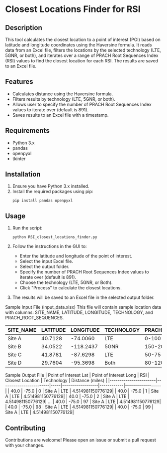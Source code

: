# Closest Locations Finder for RSI

## Description
This tool calculates the closest location to a point of interest (POI) based on latitude and longitude coordinates using the Haversine formula. It reads data from an Excel file, filters the locations by the selected technology (LTE, 5GNR, or both), and iterates over a range of PRACH Root Sequences Index (RSI) values to find the closest location for each RSI. The results are saved to an Excel file.

## Features
- Calculates distance using the Haversine formula.
- Filters results by technology (LTE, 5GNR, or both).
- Allows user to specify the number of PRACH Root Sequences Index values to iterate over (default is 891).
- Saves results to an Excel file with a timestamp.

## Requirements
- Python 3.x
- pandas
- openpyxl
- tkinter

## Installation
1. Ensure you have Python 3.x installed.
2. Install the required packages using pip:
    ```
    pip install pandas openpyxl
    ```

## Usage
1. Run the script:
    ```
    python RSI_closest_locations_finder.py
    ```
2. Follow the instructions in the GUI to:
   - Enter the latitude and longitude of the point of interest.
   - Select the input Excel file.
   - Select the output folder.
   - Specify the number of PRACH Root Sequences Index values to iterate over (default is 891).
   - Choose the technology (LTE, 5GNR, or Both).
   - Click "Process" to calculate the closest locations.

3. The results will be saved to an Excel file in the selected output folder.

Sample Input File (input_data.xlsx)
This file will contain sample location data with columns: SITE_NAME, LATITUDE, LONGITUDE, TECHNOLOGY, and PRACH_ROOT_SEQUENCES.

| SITE_NAME | LATITUDE | LONGITUDE | TECHNOLOGY | PRACH_ROOT_SEQUENCES |
|-----------|----------|-----------|------------|----------------------|
| Site A    | 40.7128  | -74.0060  | LTE        | 0-100                |
| Site B    | 34.0522  | -118.2437 | 5GNR       | 150-200              |
| Site C    | 41.8781  | -87.6298  | LTE        | 50-75                |
| Site D    | 29.7604  | -95.3698  | Both       | 80-120               |

Sample Output File
| Point of Interest Lat | Point of Interest Long | RSI | Closest Location | Technology | Distance (miles) |
|-----------------------|------------------------|-----|------------------|------------|------------------|
| 40.0                  | -75.0                  | 0   | Site A           | LTE        | 4.514981150776129|
| 40.0                  | -75.0                  | 1   | Site A           | LTE        | 4.514981150776129|
| 40.0                  | -75.0                  | 2   | Site A           | LTE        | 4.514981150776129|
...
| 40.0                  | -75.0                  | 97  | Site A           | LTE        | 4.514981150776129|
| 40.0                  | -75.0                  | 98  | Site A           | LTE        | 4.514981150776129|
| 40.0                  | -75.0                  | 99  | Site A           | LTE        | 4.514981150776129|

## Contributing
Contributions are welcome! Please open an issue or submit a pull request with your changes.

